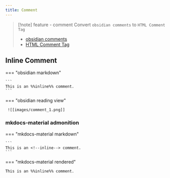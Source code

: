 ```yaml
---
title: Comment
---
```


> [!note]  feature - comment
> Convert `obsidian comments` to `HTML Comment Tag`
>
> - [obsidian comments](https://help.obsidian.md/Editing+and+formatting/Basic+formatting+syntax#Comments)
> - [HTML Comment Tag](https://www.w3schools.com/tags/tag_comment.asp)

## Inline Comment

=== "obsidian markdown"

    ```
    This is an %%inline%% comment.
    ```

=== "obsidian reading view"

     ![[images/comment_1.png]]

### mkdocs-material admonition

=== "mkdocs-material markdown"

    ```
    This is an <!--inline--> comment.
    ```

=== "mkdocs-material rendered"

    This is an %%inline%% comment.